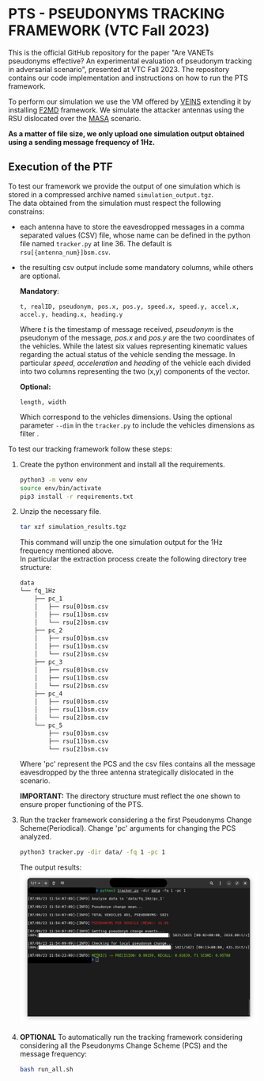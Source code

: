 # PTS - PSEUDONYMS TRACKING FRAMEWORK (VTC Fall 2023)

This is the official GitHub repository for the paper "Are VANETs pseudonyms effective? An experimental evaluation of pseudonym tracking in adversarial scenario", presented at VTC Fall 2023. The repository contains our code implementation and instructions on how to run the PTS framework.

To perform our simulation we use the VM offered by [VEINS](https://veins.car2x.org/) extending it by installing [F2MD](https://github.com/josephkamel/F2MD) framework. We simulate the attacker antennas using the RSU dislocated over the [MASA](https://www.automotivesmartarea.it/) scenario.


**As a matter of file size, we only upload one simulation output obtained using a sending message frequency of 1Hz.**

## Execution of the PTF
To test our framework we provide the output of one simulation which is stored in a compressed archive named `simulation_output.tgz`.\
The data obtained from the simulation must respect the following constrains:

- each antenna have to store the eavesdropped messages in a comma separated values (CSV) file, whose name can be defined in the python file named `tracker.py` at line 36. The default is `rsu[{antenna_num}]bsm.csv`.
- the resulting csv output include some mandatory columns, while others are optional.
    
    **Mandatory**:
    ```
    t, realID, pseudonym, pos.x, pos.y, speed.x, speed.y, accel.x, accel.y, heading.x, heading.y
    ```
    Where *t* is the timestamp of message received, *pseudonym* is the pseudonym of the message, *pos.x* and *pos.y* are the two coordinates of the vehicles. While the latest six values representing kinematic values regarding the actual status of the vehicle sending the message.
    In particular *speed*, *acceleration* and *heading* of the vehicle each divided into two columns representing the two (x,y) components of the vector.

    **Optional:**
    ```
    length, width
    ```
    Which correspond to the vehicles dimensions. Using the optional parameter `--dim` in the `tracker.py` to include the vehicles dimensions as filter .


To test our tracking framework follow these steps:

1. Create the python environment and install all the requirements.
    
    ```bash
    python3 -m venv env
    source env/bin/activate
    pip3 install -r requirements.txt
    ```

2. Unzip the necessary file. 

    ```bash
    tar xzf simulation_results.tgz
    ``` 
    This command will unzip the one simulation output for the 1Hz frequency mentioned above.\
    In particular the extraction process create the following directory tree structure:
    ```
    data
    └── fq_1Hz
        ├── pc_1
        │   ├── rsu[0]bsm.csv
        │   ├── rsu[1]bsm.csv
        │   └── rsu[2]bsm.csv
        ├── pc_2
        │   ├── rsu[0]bsm.csv
        │   ├── rsu[1]bsm.csv
        │   └── rsu[2]bsm.csv
        ├── pc_3
        │   ├── rsu[0]bsm.csv
        │   ├── rsu[1]bsm.csv
        │   └── rsu[2]bsm.csv
        ├── pc_4
        │   ├── rsu[0]bsm.csv
        │   ├── rsu[1]bsm.csv
        │   └── rsu[2]bsm.csv
        └── pc_5
            ├── rsu[0]bsm.csv
            ├── rsu[1]bsm.csv
            └── rsu[2]bsm.csv
    ```
    Where 'pc' represent the PCS and the csv files contains all the message eavesdropped by the three antenna strategically dislocated in the scenario.
    
    **IMPORTANT:** The directory structure must reflect the one shown to ensure proper functioning of the PTS.

3. Run the tracker framework considering a the first Pseudonyms Change Scheme(Periodical). Change 'pc' arguments for changing the PCS analyzed.

    ```bash
    python3 tracker.py -dir data/ -fq 1 -pc 1
    ```

    The output results: \
    ![alt text](./terminal_output.png "PTS OUTPUT")


4. **OPTIONAL** To automatically run the tracking framework considering considering all the Pseudonyms Change Scheme (PCS) and the message frequency:

    ```bash
    bash run_all.sh
    ```
